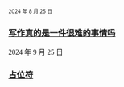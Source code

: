 

<font size="1">2024 年 8 月 25 日</font>

### [写作真的是一件很难的事情吗](learntowrite.md)


<font face="KAI">2024 年 9 月 25 日</font>

### [占位符](./)
